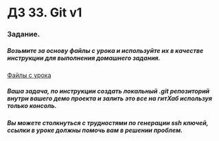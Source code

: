 # ДЗ 33. Git v1

### Задание.
##### Возьмите за основу файлы с урока и используйте их в качестве инструкции для выполнения домашнего задания.
[Файлы с урока](https://github.com/junjun-it-courses/react_course_1_lesson_1)
##### Ваша задача, по инструкции создать локальный .git репозиторий внутри вашего демо проекта и залить это все на гитХаб используя только консоль.
##### Вы можете столкнуться с трудностями по генерации ssh ключей, ссылки в уроке должны помочь вам в решении проблем.
